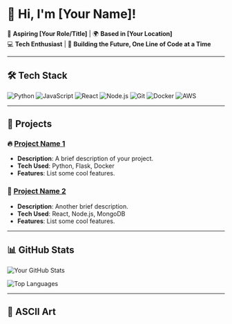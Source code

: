 # 👋 Hi, I'm [Your Name]!

🎯 **Aspiring [Your Role/Title]** | 🌍 **Based in [Your Location]**  
💻 **Tech Enthusiast** | 🚀 **Building the Future, One Line of Code at a Time**

---

## 🛠️ **Tech Stack**

![Python](https://img.shields.io/badge/-Python-3776AB?style=flat&logo=python&logoColor=white)
![JavaScript](https://img.shields.io/badge/-JavaScript-F7DF1E?style=flat&logo=javascript&logoColor=black)
![React](https://img.shields.io/badge/-React-61DAFB?style=flat&logo=react&logoColor=black)
![Node.js](https://img.shields.io/badge/-Node.js-339933?style=flat&logo=node.js&logoColor=white)
![Git](https://img.shields.io/badge/-Git-F05032?style=flat&logo=git&logoColor=white)
![Docker](https://img.shields.io/badge/-Docker-2496ED?style=flat&logo=docker&logoColor=white)
![AWS](https://img.shields.io/badge/-AWS-232F3E?style=flat&logo=amazon-aws&logoColor=white)

---

## 🚀 **Projects**

### 🔥 [Project Name 1](https://github.com/yourusername/project1)
- **Description**: A brief description of your project.
- **Tech Used**: Python, Flask, Docker
- **Features**: List some cool features.

### 🌟 [Project Name 2](https://github.com/yourusername/project2)
- **Description**: Another brief description.
- **Tech Used**: React, Node.js, MongoDB
- **Features**: List some cool features.

---

## 📊 **GitHub Stats**

![Your GitHub Stats](https://github-readme-stats.vercel.app/api?username=yourusername&show_icons=true&theme=radical)

![Top Languages](https://github-readme-stats.vercel.app/api/top-langs/?username=yourusername&layout=compact&theme=radical)

---

## 🎨 **ASCII Art**
